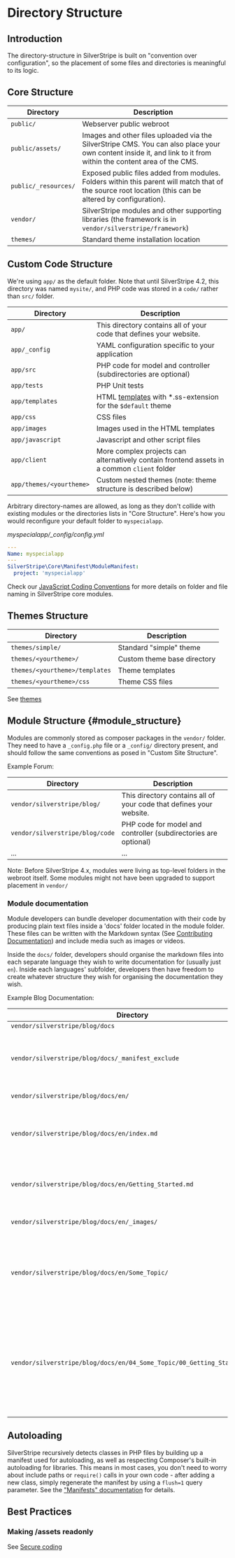 # Directory Structure

## Introduction

The directory-structure in SilverStripe is built on "convention over configuration", so the placement of some files and
directories is meaningful to its logic.

## Core Structure

Directory            | Description
---------            | -----------
`public/`            | Webserver public webroot
`public/assets/`     | Images and other files uploaded via the SilverStripe CMS. You can also place your own content inside it, and link to it from within the content area of the CMS.
`public/_resources/` | Exposed public files added from modules. Folders within this parent will match that of the source root location (this can be altered by configuration). 
`vendor/`            | SilverStripe modules and other supporting libraries (the framework is in `vendor/silverstripe/framework`)
`themes/`            | Standard theme installation location

## Custom Code Structure

We're using `app/` as the default folder.
Note that until SilverStripe 4.2, this directory was named `mysite/`,
and PHP code was stored in a `code/` rather than `src/` folder.

 | Directory             | Description                                                         |
 | ---------             | -----------                                                         |
 | `app/`           | This directory contains all of your code that defines your website. |
 | `app/_config`    | YAML configuration specific to  your application                    |
 | `app/src`        | PHP code for model and controller (subdirectories are optional)     |
 | `app/tests`      | PHP Unit tests                                                      |
 | `app/templates`  | HTML [templates](/developer_guides/templates) with *.ss-extension for the `$default` theme   |
 | `app/css `       | CSS files                                                           |
 | `app/images `    | Images used in the HTML templates                                   |
 | `app/javascript` | Javascript and other script files                                   |
 | `app/client`     | More complex projects can alternatively contain frontend assets in a common `client` folder |
 | `app/themes/<yourtheme>` | Custom nested themes (note: theme structure is described below)     |


Arbitrary directory-names are allowed, as long as they don't collide with
existing modules or the directories lists in "Core Structure".
Here's how you would reconfigure your default folder to `myspecialapp`.

*myspecialapp/_config/config.yml*

```yml
---
Name: myspecialapp
---
SilverStripe\Core\Manifest\ModuleManifest:
  project: 'myspecialapp'
```

Check our [JavaScript Coding Conventions](javascript_coding_conventions) for more details
on folder and file naming in SilverStripe core modules.

## Themes Structure

 | Directory                       | Description                                                     |
 | ------------------              | ---------------------------                                     |
 | `themes/simple/`                | Standard "simple" theme                                         |
 | `themes/<yourtheme>/`           | Custom theme base directory                                     |
 | `themes/<yourtheme>/templates`  | Theme templates                                                 |
 | `themes/<yourtheme>/css`        | Theme CSS files                                                 |


See [themes](/developer_guides/templates/themes)

## Module Structure {#module_structure}

Modules are commonly stored as composer packages in the `vendor/` folder.
They need to have a `_config.php` file or a `_config/` directory present,
and should follow the same conventions as posed in "Custom Site Structure".

Example Forum:

 | Directory  | Description                                                         |
 | ---------  | -----------                                                         |
 | `vendor/silverstripe/blog/`| This directory contains all of your code that defines your website. |
 | `vendor/silverstripe/blog/code` | PHP code for model and controller (subdirectories are optional)     |
 | ...        | ...                                                                 |

Note: Before SilverStripe 4.x, modules were living as top-level folders in the webroot itself.
Some modules might not have been upgraded to support placement in `vendor/`

### Module documentation

Module developers can bundle developer documentation with their code by producing
plain text files inside a 'docs' folder located in the module folder. These files
can be written with the Markdown syntax (See [Contributing Documentation](/contributing/documentation))
and include media such as images or videos.

Inside the `docs/` folder, developers should organise the markdown files into each
separate language they wish to write documentation for (usually just `en`). Inside
each languages' subfolder, developers then have freedom to create whatever structure
they wish for organising the documentation they wish.

Example Blog Documentation:

 | Directory  | Description                                                         |
 | ---------  | -----------                                                         |
 | `vendor/silverstripe/blog/docs` | |
 | `vendor/silverstripe/blog/docs/_manifest_exclude` | Empty file to signify that SilverStripe does not need to load classes from this folder |
 | `vendor/silverstripe/blog/docs/en/`       | English documentation  |
 | `vendor/silverstripe/blog/docs/en/index.md`	| Documentation homepage. Should provide an introduction and links to remaining docs |
 | `vendor/silverstripe/blog/docs/en/Getting_Started.md` | Documentation page. Naming convention is Uppercase and underscores. |
 | `vendor/silverstripe/blog/docs/en/_images/` | Folder to store any images or media |
 | `vendor/silverstripe/blog/docs/en/Some_Topic/` | You can organise documentation into nested folders. Naming convention is Uppercase and underscores. |
 | `vendor/silverstripe/blog/docs/en/04_Some_Topic/00_Getting_Started.md`|Structure is created by use of numbered prefixes. This applies to nested folders and documentations pages, index.md should not have a prefix.|


## Autoloading

SilverStripe recursively detects classes in PHP files by building up a manifest used for autoloading,
as well as respecting Composer's built-in autoloading for libraries. This means
in most cases, you don't need to worry about include paths or `require()` calls
in your own code - after adding a new class, simply regenerate the manifest
by using a `flush=1` query parameter. See the ["Manifests" documentation](/developer_guides/execution_pipeline/manifests) for details.

## Best Practices

### Making /assets readonly
See [Secure coding](/developer_guides/security/secure_coding#filesystem)
